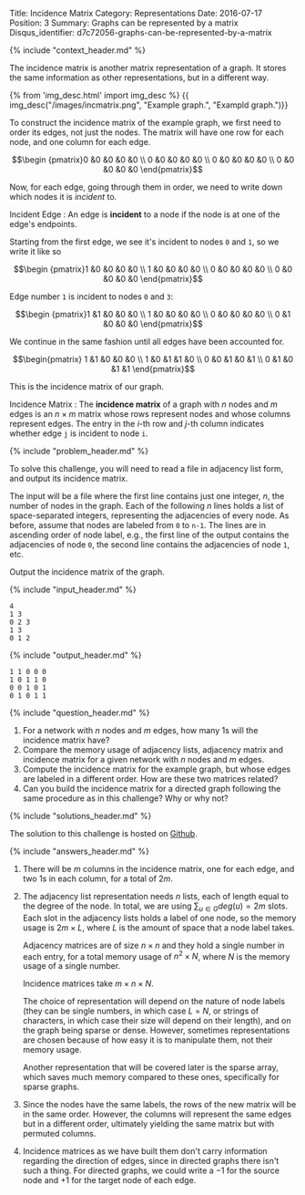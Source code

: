 Title: Incidence Matrix
Category: Representations
Date: 2016-07-17
Position: 3
Summary: Graphs can be represented by a matrix
Disqus_identifier: d7c72056-graphs-can-be-represented-by-a-matrix

{% include "context_header.md" %}

The incidence matrix is another matrix representation of a graph. It stores
the same information as other representations, but in a different way.

{% from 'img_desc.html' import img_desc %}
{{ img_desc("/images/incmatrix.png",
            "Example graph.",
            "Exampld graph.")}}

To construct the incidence matrix of the example graph, we first need to
order its edges, not just the nodes. The matrix will have one row for each
node, and one column for each edge.

$$\begin {pmatrix}0  &0  &0  &0  &0 \\ 0  &0  &0  &0  &0 \\ 0  &0  &0  &0  &0 \\ 0  &0  &0  &0  &0 \end{pmatrix}$$

Now, for each edge, going through them in order, we need to write down
which nodes it is *incident* to.

Incident Edge[](#incident-edge)
: An edge is **incident** to a node if the node is at one of the edge's
endpoints.

Starting from the first edge, we see it's incident to nodes `0` and `1`, so
we write it like so

$$\begin {pmatrix}1  &0  &0  &0  &0 \\ 1  &0  &0  &0  &0 \\ 0  &0  &0  &0  &0 \\ 0  &0  &0  &0  &0 \end{pmatrix}$$

Edge number `1` is incident to nodes `0` and `3`:

$$\begin {pmatrix}1  &1  &0  &0  &0 \\ 1  &0  &0  &0  &0 \\ 0  &0  &0  &0  &0 \\ 0  &1  &0  &0  &0 \end{pmatrix}$$

We continue in the same fashion until all edges have been accounted for.

$$\begin{pmatrix} 1  &1  &0  &0  &0 \\ 1  &0  &1  &1  &0 \\ 0  &0  &1  &0  &1 \\ 0  &1  &0  &1  &1 \end{pmatrix}$$


This is the incidence matrix of our graph.

Incidence Matrix[](#adjacency-matrix)
: The **incidence matrix** of a graph with $n$ nodes and $m$ edges is an
$n \times m$ matrix whose rows represent nodes and whose columns represent
edges. The entry in the $i$-th row and $j$-th column indicates whether edge
`j` is incident to node `i`.


{% include "problem_header.md" %}

To solve this challenge, you will need to read a file in adjacency list
form, and output its incidence matrix.

The input will be a file where the first line contains just one integer,
$n$, the number of nodes in the graph. Each of the following $n$ lines
holds a list of space-separated integers, representing the adjacencies of
every node. As before, assume that nodes are labeled from `0` to `n-1`. The
lines are in ascending order of node label, e.g., the first line of the
output contains the adjacencies of node `0`, the second line contains the
adjacencies of node `1`, etc.

Output the incidence matrix of the graph.


{% include "input_header.md" %}

```
4
1 3
0 2 3
1 3
0 1 2
```

{% include "output_header.md" %}

```
1 1 0 0 0
1 0 1 1 0
0 0 1 0 1
0 1 0 1 1
```

{% include "question_header.md" %}

1. For a network with $n$ nodes and $m$ edges, how many $1$s will the
   incidence matrix have?
2. Compare the memory usage of adjacency lists, adjacency matrix and
   incidence matrix for a given network with $n$ nodes and $m$ edges.
3. Compute the incidence matrix for the example graph, but whose edges are
   labeled in a different order. How are these two matrices related?
4. Can you build the incidence matrix for a directed graph following the
   same procedure as in this challenge? Why or why not?


{% include "solutions_header.md" %}

The solution to this challenge is hosted on
[Github](https://github.com/leotrs/erdos/blob/master/solutions/reprs/incmatrix.py).

{% include "answers_header.md" %}

1. There will be $m$ columns in the incidence matrix, one for each edge,
   and two $1$s in each column, for a total of $2m$.

2. The adjacency list representation needs $n$ lists, each of length equal
   to the degree of the node.  In total, we are using $\sum_{u \in G}
   deg(u) = 2m$ slots.  Each slot in the adjacency lists holds a label of
   one node, so the memory usage is $2m \times L$, where $L$ is the amount
   of space that a node label takes.

    Adjacency matrices are of size $n \times n$ and they hold a single
    number in each entry, for a total memory usage of $n^2 \times N$, where
    $N$ is the memory usage of a single number.

    Incidence matrices take $m \times n \times N$.

    The choice of representation will depend on the nature of node labels
    (they can be single numbers, in which case $L$ = $N$, or strings of
    characters, in which case their size will depend on their length), and
    on the graph being sparse or dense.  However, sometimes representations
    are chosen because of how easy it is to manipulate them, not their
    memory usage.

    Another representation that will be covered later is the sparse array,
    which saves much memory compared to these ones, specifically for
    sparse graphs.

3. Since the nodes have the same labels, the rows of the new matrix will be
   in the same order.  However, the columns will represent the same edges
   but in a different order, ultimately yielding the same matrix but with
   permuted columns.

4. Incidence matrices as we have built them don't carry information
   regarding the direction of edges, since in directed graphs there isn't
   such a thing.  For directed graphs, we could write a $-1$ for the source
   node and $+1$ for the target node of each edge.
